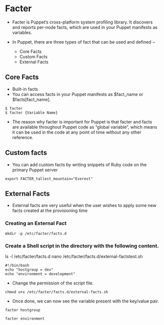 # Facter
- Facter is Puppet’s cross-platform system profiling library. It discovers and reports per-node facts, which are used in your Puppet manifests as variables.

- In Puppet, there are three types of fact that can be used and defined −
  - Core Facts
  - Custom Facts
  - External Facts

## Core Facts
- Built-in facts
- You can access facts in your Puppet manifests as $fact_name or $facts[fact_name].
```
$ facter
$ facter {Variable Name}
```
- The reason why facter is important for Puppet is that facter and facts are available throughout Puppet code as “global variable”, which means it can be used in the code at any point of time without any other reference.



## Custom facts
- You can add custom facts by writing snippets of Ruby code on the primary Puppet server
```
export FACTER_tallest_mountain="Everest"
```


## External Facts
- External facts are very useful when the user wishes to apply some new facts created at the provisioning time

### Creating an External Fact
```
mkdir -p /etc/facter/facts.d
```

### Create a Shell script in the directory with the following content.
ls -l /etc/facter/facts.d
nano /etc/facter/facts.d/external-factstest.sh
```
#!/bin/bash
echo "hostgroup = dev"
echo "environment = development"
```

- Change the permission of the script file.
```
chmod u+x /etc/facter/facts.d/external-facts.sh
```

- Once done, we can now see the variable present with the key/value pair.
```
facter hostgroup
```

```
facter environment
```
